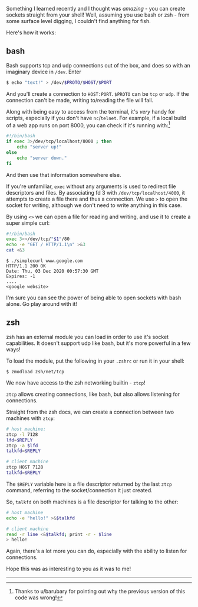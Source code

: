 Something I learned recently and I thought was *amazing* - you can create sockets straight from your shell! Well, assuming you use bash or zsh - from some surface level digging, I couldn't find anything for fish.

Here's how it works:

## bash
Bash supports tcp and udp connections out of the box, and does so with an imaginary device in `/dev`. Enter
```bash
$ echo "text!" > /dev/$PROTO/$HOST/$PORT
```
And you'll create a connection to `HOST:PORT`. `$PROTO` can be `tcp` or `udp`. If the connection can't be made, writing to/reading the file will fail.

Along with being easy to access from the terminal, it's *very* handy for scripts, especially if you don't have `nc`/`telnet`. For example, if a local build of a web app runs on port 8000, you can check if it's running with:[^1]

```bash
#!/bin/bash
if exec 3>/dev/tcp/localhost/8000 ; then
	echo "server up!"
else
	echo "server down."
fi
```
And then use that information somewhere else. 

If you're unfamiliar, `exec` without any arguments is used to redirect file descriptors and files. By associating fd 3 with `/dev/tcp/localhost/4000`, it attempts to create a file there and thus a connection. We use `>` to open the socket for writing, although we don't need to write anything in this case.

By using `<>` we can open a file for reading and writing, and use it to create a super simple curl:
```bash
#!/bin/bash
exec 3<>/dev/tcp/"$1"/80
echo -e "GET / HTTP/1.1\n" >&3
cat <&3
```
```
$ ./simplecurl www.google.com
HTTP/1.1 200 OK
Date: Thu, 03 Dec 2020 00:57:30 GMT
Expires: -1
....
<google website>
```

I'm sure you can see the power of being able to open sockets with bash alone. Go play around with it!

## zsh
zsh has an external module you can load in order to use it's socket capabilities. It doesn't support udp like bash, but it's more powerful in a few ways!

To load the module, put the following in your `.zshrc` or run it in your shell:
```
$ zmodload zsh/net/tcp
```

We now have access to the zsh networking builtin - `ztcp`! 

`ztcp` allows creating connections, like bash, but also allows listening for connections.

Straight from the zsh docs, we can create a connection between two machines with `ztcp`:

```bash
# host machine:
ztcp -l 7128
lfd=$REPLY
ztcp -a $lfd
talkfd=$REPLY

# client machine
ztcp HOST 7128
talkfd=$REPLY
```

The `$REPLY` variable here is a file descriptor returned by the last `ztcp` command, referring to the socket/connection it just created.

So, `talkfd` on both machines is a file descriptor for talking to the other:
```bash
# host machine
echo -e "hello!" >&$talkfd

# client machine
read -r line <&$talkfd; print -r - $line
> hello!
```

Again, there's a lot more you can do, especially with the ability to listen for connections.

Hope this was as interesting to you as it was to me!

---
[^1]: Thanks to u/barubary for pointing out why the previous version of this code was wrong!
